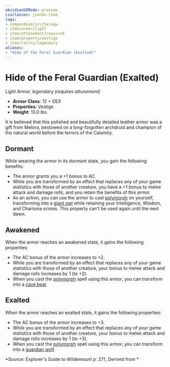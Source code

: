 ```yaml
---
obsidianUIMode: preview
cssclasses: json5e-item
tags:
- compendium/src/5e/egw
- item/armor/light
- item/attunement/required
- item/property/vestige
- item/rarity/legendary
aliases: 
- "Hide of the Feral Guardian (Exalted)"
---
```

# Hide of the Feral Guardian (Exalted)
*Light Armor, legendary (requires attunement)*  

- **Armor Class**: 12 + DEX
- **Properties**: Vestige
- **Weight**: 13.0 lbs.

It is believed that this polished and beautifully detailed leather armor was a gift from Melora, bestowed on a long-forgotten archdruid and champion of the natural world before the terrors of the Calamity.

## Dormant

While wearing the armor in its dormant state, you gain the following benefits:

- The armor grants you a +1 bonus to AC.  
- While you are transformed by an effect that replaces any of your game statistics with those of another creature, you have a +1 bonus to melee attack and damage rolls, and you retain the benefits of this armor.  
- As an action, you can use the armor to cast [polymorph](/compendium/spells/polymorph.md) on yourself, transforming into a [giant owl](/compendium/bestiary/beast/giant-owl.md) while retaining your Intelligence, Wisdom, and Charisma scores. This property can't be used again until the next dawn.  

## Awakened

When the armor reaches an awakened state, it gains the following properties:

- The AC bonus of the armor increases to +2.  
- While you are transformed by an effect that replaces any of your game statistics with those of another creature, your bonus to melee attack and damage rolls increases by 1 (to +2).  
- When you cast the [polymorph](/compendium/spells/polymorph.md) spell using this armor, you can transform into a [cave bear](/compendium/bestiary/beast/cave-bear.md).  

## Exalted

When the armor reaches an exalted state, it gains the following properties:

- The AC bonus of the armor increases to +3.  
- While you are transformed by an effect that replaces any of your game statistics with those of another creature, your bonus to melee attack and damage rolls increases by 1 (to +3).  
- When you cast the [polymorph](/compendium/spells/polymorph.md) spell using this armor, you can transform into a [guardian wolf](/compendium/bestiary/monstrosity/guardian-wolf-egw.md).  

*Source: Explorer's Guide to Wildemount p. 271, Derived from *